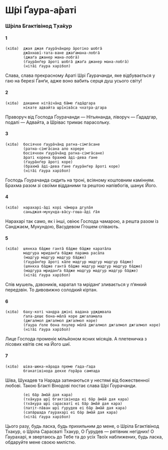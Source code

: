 # Ш́рі Ґаура-а̄раті

### Ш́ріла Бгактівінод Т̣ха̄кур

#### 1

    (кіба)  джая джая ґаура̄ча̄ндер а̄ротіко шобга̄
            джа̄хнавī-тата-ване джаґамана-лобга̄
            (джаґа джанер мана-лобга̄)
            (ґаура̄нґер а̄роті шобга̄ джаґа джанер мана-лобга̄)
            (ніта̄і ґаура харібол)

Слава, слава прекрасному Араті Шрі Ґаурачанди, яке відбувається у гаю на березі Ґанґи, адже воно вабить серця душ усього світу!

#### 2

    (кіба)  дакшине ніта̄іча̄нд ба̄ме ґада̄дгара
            нікате адвайта шрīніва̄са чхатра-дгара

Праворуч від Господа Ґоурачанди — Нітьянанда, ліворуч — Ґададгар, подалі — Адвайта, а Шрівас тримає парасольку.

#### 3

    (кіба)  босіячхе ґаура̄ча̄нд ратна-сімга̄сане
            (ратна-сімга̄сана ало корере
            босіячхен ґаура̄ча̄нд ратна-сімга̄сане)
            а̄раті корена брахма̄ а̄ді-дева ґане
            (ґаура̄нґер а̄роті коре)
            (брахма̄ а̄ді-дева ґане ґаура̄нґер а̄роті коре)
            (ніта̄і ґаура харібол)

Господь Ґоурачанда сидить на троні, всіяному коштовним камінням. Брахма разом зі своїми відданими та рештою напівбогів, шанує Його.

#### 4

    (кіба)  нарахарі-а̄ді корі ча̄мара дгула̄я
            саньджая-мукунда-ва̄су-гоша-а̄ді ґа̄я

Нарахарі так само, як і інші, овіює Господа чамарою, а решта разом із Санджаєм, Мукундою, Васудевом Ґгошем співають.

#### 5

    (кіба)  шянкха ба̄дже ганта̄ ба̄дже ба̄дже карата̄ла
            мадгура мриданґа ба̄дже парама раса̄ла
            (мадгур мадгур мадгур ба̄дже)
            (ґаура̄нґер а̄роті ка̄ле мадгур мадгур мадгур ба̄дже)
            (шянкха ба̄дже ганта̄ ба̄дже мадгур мадгур мадгур ба̄дже)
            (мадгура мриданґа ба̄дже мадгур мадгур мадгур ба̄дже)
            (ніта̄і ґаура харібол)


Спів мушель, дзвоників, каратал та мріданґ зливається у п’янкий передзвін. То дивовижно солодкий кіртан.

#### 6

    (кіба)  баху-коті чандра джіні вадана уджджвала
            ґала-дешє бона-ма̄ла̄ коре джгаламала
            (джгалмол джгалмол джгалмол коре)
            (ґаура ґоле бона пхулер ма̄ла̄ джгалмол джгалмол джгалмол коре)
            (ніта̄і ґаура харібол)

Лице Господа променіє мільйоном ясних місяців. А плетеничка з лісових квітів сяє на Його шиї. 

#### 7

    (кіба)  шіва-шюка-на̄рада преме ґада-ґада
            бгакатівінода декхе ґора̄ра сампада

Шіва, Шукадев та Нарада затинаються у нестямі від божественної любові. Такою Бгакті Вінодові постає слава Шрі Ґоурачанди.

            (еі ба̄р а̄ма̄й дая кара)
            (тха̄кура шрī бгактівінода еі ба̄р а̄ма̄й дая кара)
            (тха̄кура шрī сарасватī еі ба̄р а̄ма̄й дая кара)
            (патіт-па̄ван шрī ґурудев еі ба̄р а̄ма̄й дая кара)
            (сапа̄ршада ґаурахарі еі ба̄р а̄ма̄й дая кара)
            (ніта̄і ґаура харібол)

Цього разу, будь ласка, будь прихильним до мене, о Шріла Бгактівінод Тхакур, о Шріла Сарасваті Тхакур, О Ґурудев — рятівник негідних! О Ґаурахарі, я звертаюсь до Тебе та до усіх Твоїх наближених, будь ласка, обдаруйте мене своєю милістю.
